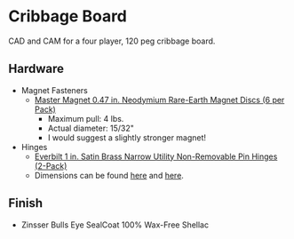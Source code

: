 # Cribbage Board
CAD and CAM for a four player, 120 peg cribbage board.

## Hardware
- Magnet Fasteners
  - [Master Magnet 0.47 in. Neodymium Rare-Earth Magnet Discs (6 per Pack)](https://www.homedepot.com/p/Master-Magnet-0-47-in-Neodymium-Rare-Earth-Magnet-Discs-6-per-Pack-07046HD/202526367)
    - Maximum pull: 4 lbs.
    - Actual diameter: 15/32"
    - I would suggest a slightly stronger magnet!
- Hinges
  - [Everbilt 1 in. Satin Brass Narrow Utility Non-Removable Pin Hinges (2-Pack)](https://www.homedepot.com/p/Everbilt-1-in-Satin-Brass-Narrow-Utility-Non-Removable-Pin-Hinges-2-Pack-14469/203339945)
  - Dimensions can be found [here](./images/hinge_dimensions.png) and [here](./images/hinge_dimensions_2.png).

## Finish
- Zinsser Bulls Eye SealCoat 100% Wax-Free Shellac
